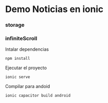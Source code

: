 # Demo Noticias en ionic
### storage
### infiniteScroll

Intalar dependencias
````
npm install
````

Ejecutar el proyecto
````
ionic serve
````

Compilar para andoid
````
ionic capacitor build android
````